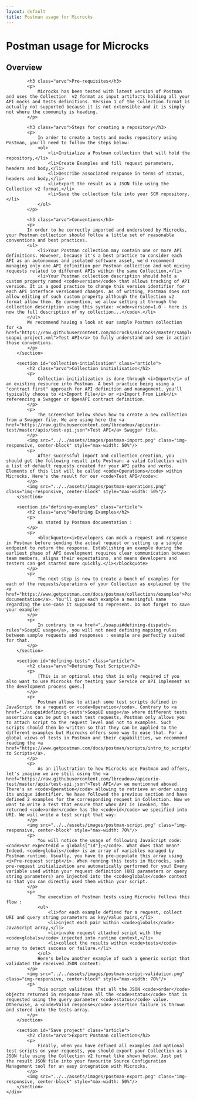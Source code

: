```yaml
---
layout: default
title: Postman usage for Microcks
---
```


<div class="content">
	<div class="jumbotron clearfix">
		<div class="container">
       <h1 class="page-title arvo">Postman usage for Microcks</h1>
    </div>
	</div>
	<div class="container">
    <section id="intro" class="article">
			<h2 class="arvo">Overview</h2>

			<h3 class="arvo">Pre-requisites</h3>
			<p>
				Microcks has been tested with latest version of Postman and uses the Collection  v2 format as input artifacts holding all your API mocks and tests definitions. Version 1 of the Collection format is actually not supported because it is not extensible and it is simply not where the community is heading.
			</p>

			<h3 class="arvo">Steps for creating a repository</h3>
			<p>
				In order to create a tests and mocks repository using Postman, you'll need to follow the steps below:
				<ol>
					<li>Initialize a Postman collection that will hold the repository,</li>
					<li>Create Examples and fill request parameters, headers and body,</li>
					<li>Describe associated response in terms of status, headers and body,</li>
					<li>Export the result as a JSON file using the Collection v2 format,</li>
					<li>Save the collection file into your SCM repository.</li>
				</ol>
			</p>

			<h3 class="arvo">Conventions</h3>
			<p>
			In order to be correctly imported and understood by Microcks, your Postman collection should follow a little set of reasonable conventions and best practices.
			<ul>
				<li>Your Postman collection may contain one or more API definitions. However, because it's a best practice to consider each API as an autonomous and isolated software asset, we'd recommend managing only one API definition per Postman collection and not mixing requests related to different APIs within the same Collection,</li>
				<li>Your Postman collection description should hold a custom property named <code>version</code> that allows tracking of API version. It is a good practice to change this version identifier for each API interface versionned changes. As of writing, Postman does not allow editing of such custom property although the Collection v2 format allow them. By convention, we allow setting it through the collection description using this syntax: <code>version=1.0 - Here is now the full description of my collection...</code>.</li>
			</ul>
			We recommend having a look at our sample Postman collection for <a href="https://raw.githubusercontent.com/microcks/microcks/master/samples/HelloService-soapui-project.xml">Test API</a> to fully understand and see in action those conventions.
			</p>
		</section>

		<section id="collection-intialisation" class="article">
			<h2 class="arvo">Collection initialisation</h2>
			<p>
				Collection initialization is done through <i>Import</i> of an existing resource into Postman. A best practice being using a "contract first" approach for API definition and management, you'll typically choose to <i>Import File</i> or <i>Import From Link</i> referencing a Swagger or OpenAPI contract definition.
			</p>
			<p>
				The screenshot below shows how to create a new collection from a Swagger file. We are using here the <a href="https://raw.githubusercontent.com/lbroudoux/apicurio-test/master/apis/test-api.json">Test API</a> Swagger file.
			</p>
			<img src="../../assets/images/postman-import.png" class="img-responsive, center-block" style="max-width: 50%"/>
			<p>
				After successful import and collection creation, you should get the following result into Postman: a valid Collection with a list of default requests created for your API paths and verbs. Elements of this list will be called <code>Operations</code> within Microcks. Here's the result for our <code>Test API</code>:
			</p>
			<img src="../../assets/images/postman-operations.png" class="img-responsive, center-block" style="max-width: 50%"/>
		</section>

		<section id="defining-examples" class="article">
			<h2 class="arvo">Defining Examples</h2>
			<p>
				As stated by Postman documentation :
			</p>
			<p>
				<blockquote><i>Developers can mock a request and response in Postman before sending the actual request or setting up a single endpoint to return the response. Establishing an example during the earliest phase of API development requires clear communication between team members, aligns their expectations, and means developers and testers can get started more quickly.</i></blockquote>
			</p>
			<p>
				The next step is now to create a bunch of examples for each of the requests/operations of your Collection as explained by the <a href="https://www.getpostman.com/docs/postman/collections/examples">Postman documentation</a>. You'll give each example a meaningful name regarding the use-case it supposed to represent. Do not forget to save your example!
			</p>
			<p>
				In contrary to <a href="./soapui#defining-dispatch-rules">SoapUI usage</a>, you will not need defining mapping rules between sample requests and responses : example are perfectly suited for that.
			</p>
		</section>

		<section id="defining-tests" class="article">
			<h2 class="arvo">Defining Test Scripts</h2>
			<p>
				[This is an optional step that is only required if you also want to use Microcks for testing your Service or API implement as the development process goes.]
			</p>
			<p>
			 	Postman allows to attach some test scripts defined in JavaScript to a request or <code>Operation</code>. Contrary to <a href="./soapui#defining-tests">SoapUI usage</a> where different tests assertions can be put on each test requests, Postman only allows you to attach script to the request level and not to examples. Such scripts should then be written so that they can be applied to the different examples but Microcks offers some way to ease that. For a global views of tests in Postman and their capabilities, we recommend reading the <a href="https://www.getpostman.com/docs/postman/scripts/intro_to_scripts">Introducting to Scripts</a>.
			</p>
			<p>
				As an illustration to how Microcks use Postman and offers, let's imagine we are still using the <a href="https://raw.githubusercontent.com/lbroudoux/apicurio-test/master/apis/test-api.json">Test API</a> we mentionned aboved. There's an <code>Operation</code> allowing to retrieve an order using its unique identifier. We have followed the previous section and have defined 2 examples for the corresponding request in Collection. Now we want to write a test that ensure that when API is invoked, the returned <code>order</code> has the <code>id</code> we specified into URI. We will write a test script that way:
			</p>
			<img src="../../assets/images/postman-script.png" class="img-responsive, center-block" style="max-width: 70%"/>
			<p>
				You will notice the usage of following JavaScript code: <code>var expectedId = globals["id"];</code>. What does that mean? Indeed, <code>globals</code> is an array of variables managed by Postman runtime. Usually, you have to pre-populate this array using <i>Pre-request script</i>. When running this tests in Microcks, such pre-request initialization are automatically performed for you! Every variable used within your request definition (URI parameters or query string parameters) are injected into the <code>globals</code> context so that you can directly used them within your script.
			</p>
			<p>
				The execution of Postman tests using Microcks follows this flow :
				<ul>
					<li>for each example defined for a request, collect URI and query string parameters as key/value pairs,</li>
					<li>inject each pair within <code>globals</code> JavaScript array,</li>
					<li>invoke request attached script with the <code>globals</code> injected into runtime context,</li>
					<li>collect the results within <code>tests</code> array to detect success or failure.</li>
				</ul>
				Here's below another example of such a generic script that validated the received JSON content:
			</p>
			<img src="../../assets/images/postman-script-validation.png" class="img-responsive, center-block" style="max-width: 70%"/>
			<p>
				This script validates that all the JSON <code>order</code> objects returned in response have all the <code>status</code> that is requested using the query parameter <code>status</code> value. Otherwise, a <code>Valid response</code> assertion failure is thrown and stored into the tests array.
			</p>
		</section>

		<section id="Save project" class="article">
			<h2 class="arvo">Export Postman collection</h2>
			<p>
				Finally, when you have defined all examples and optional test scripts on your requests, you should export your Collection as a JSON file using the Collection v2 format like shown below. Just put the result JSON file into your favourite Source Configuration Management tool for an easy integration with Microcks.
			</p>
			<img src="../../assets/images/postman-export.png" class="img-responsive, center-block" style="max-width: 50%"/>
		</section>
	</div>
</div>

